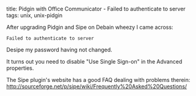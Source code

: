 title: Pidgin with Office Communicator - Failed to authenticate to server
tags: unix, unix-pidgin

After upgrading Pidgin and Sipe on Debain wheezy I came across:

    Failed to authenticate to server
    
Desipe my password having not changed.
    
It turns out you need to disable "Use Single Sign-on" in the Advanced properties.

The Sipe plugin's website has a good FAQ dealing with problems therein: http://sourceforge.net/p/sipe/wiki/Frequently%20Asked%20Questions/
